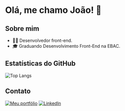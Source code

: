 # Olá, me chamo João! 👋

## Sobre mim
- 👨‍💻 Desenvolvedor front-end.
- 🎓 Graduando Desenvolvimento Front-End na EBAC.

## Estatísticas do GitHub
![Top Langs](https://github-readme-stats.vercel.app/api/top-langs/?username=jrampo&layout=compact&theme=dark)

## Contato
 [![Meu portfólio](https://img.shields.io/badge/Portfolio-joaorampo-3?style=for-the-badge)](https://joaorampo-portfolio-three.vercel.app)
 [![LinkedIn](https://img.shields.io/badge/LinkedIn-0077B5?style=for-the-badge&logo=linkedin&logoColor=white)](https://www.linkedin.com/in/jrampo/)
